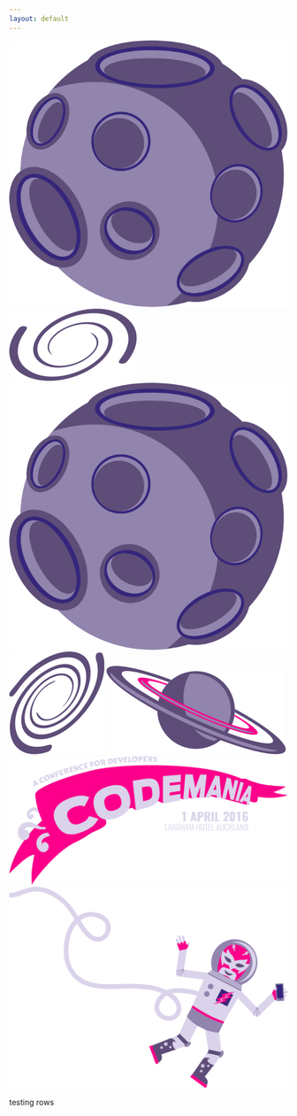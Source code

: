 ```yaml
---
layout: default
---
```

<div class="parallax">
  <div class="parallax__layer parallax__layer--back">
    <div class="stars"></div>
  </div>
  <div class="parallax__layer parallax__layer--deep">
    <div class="stars-deep"></div>
    <img src="/images/2016/asteroid.svg" class="asteroid2" />
    <img src="/images/2016/swirl_1.svg" class="swirl1" />
  </div>
  <div class="parallax__layer parallax__layer--objects">
    <img src="/images/2016/asteroid.svg" class="asteroid1" />
    <img src="/images/2016/swirl_2.svg" class="swirl2" />
    <img src="/images/2016/planet_1.svg" class="planet1" />
  </div>
  <div class="parallax__layer parallax__layer--base">
    <div class="row">
      <!-- Column 10-wide (of 12), offset by 1 (of 12). Or, just 12 of 12 on mobile ("xs" screens) -->
      <div class="col-md-10 col-md-offset-1 col-xs-12">
        <img src="/images/2016/masthead.svg" class="masthead" />
        <img src="/images/2016/luchanaut_1.svg" class="luchanaut" />
      </div>
    </div>
    <div class="row">
      <div class="col-md-10 col-md-offset-1 col-xs-12">
        <p>testing rows</p>
      </div>
    </div>

  </div>
</div>